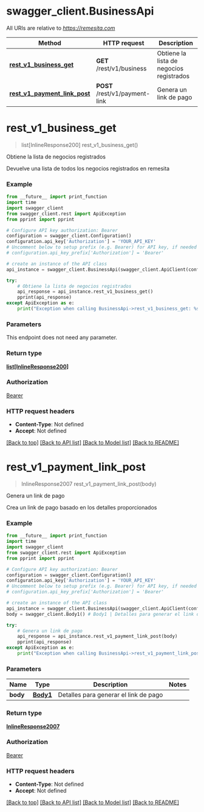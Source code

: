# swagger_client.BusinessApi

All URIs are relative to *https://remesita.com*

Method | HTTP request | Description
------------- | ------------- | -------------
[**rest_v1_business_get**](BusinessApi.md#rest_v1_business_get) | **GET** /rest/v1/business | Obtiene la lista de negocios registrados
[**rest_v1_payment_link_post**](BusinessApi.md#rest_v1_payment_link_post) | **POST** /rest/v1/payment-link | Genera un link de pago


# **rest_v1_business_get**
> list[InlineResponse200] rest_v1_business_get()

Obtiene la lista de negocios registrados

Devuelve una lista de todos los negocios registrados en remesita

### Example
```python
from __future__ import print_function
import time
import swagger_client
from swagger_client.rest import ApiException
from pprint import pprint

# Configure API key authorization: Bearer
configuration = swagger_client.Configuration()
configuration.api_key['Authorization'] = 'YOUR_API_KEY'
# Uncomment below to setup prefix (e.g. Bearer) for API key, if needed
# configuration.api_key_prefix['Authorization'] = 'Bearer'

# create an instance of the API class
api_instance = swagger_client.BusinessApi(swagger_client.ApiClient(configuration))

try:
    # Obtiene la lista de negocios registrados
    api_response = api_instance.rest_v1_business_get()
    pprint(api_response)
except ApiException as e:
    print("Exception when calling BusinessApi->rest_v1_business_get: %s\n" % e)
```

### Parameters
This endpoint does not need any parameter.

### Return type

[**list[InlineResponse200]**](InlineResponse200.md)

### Authorization

[Bearer](../README.md#Bearer)

### HTTP request headers

 - **Content-Type**: Not defined
 - **Accept**: Not defined

[[Back to top]](#) [[Back to API list]](../README.md#documentation-for-api-endpoints) [[Back to Model list]](../README.md#documentation-for-models) [[Back to README]](../README.md)

# **rest_v1_payment_link_post**
> InlineResponse2007 rest_v1_payment_link_post(body)

Genera un link de pago

Crea un link de pago basado en los detalles proporcionados

### Example
```python
from __future__ import print_function
import time
import swagger_client
from swagger_client.rest import ApiException
from pprint import pprint

# Configure API key authorization: Bearer
configuration = swagger_client.Configuration()
configuration.api_key['Authorization'] = 'YOUR_API_KEY'
# Uncomment below to setup prefix (e.g. Bearer) for API key, if needed
# configuration.api_key_prefix['Authorization'] = 'Bearer'

# create an instance of the API class
api_instance = swagger_client.BusinessApi(swagger_client.ApiClient(configuration))
body = swagger_client.Body1() # Body1 | Detalles para generar el link de pago

try:
    # Genera un link de pago
    api_response = api_instance.rest_v1_payment_link_post(body)
    pprint(api_response)
except ApiException as e:
    print("Exception when calling BusinessApi->rest_v1_payment_link_post: %s\n" % e)
```

### Parameters

Name | Type | Description  | Notes
------------- | ------------- | ------------- | -------------
 **body** | [**Body1**](Body1.md)| Detalles para generar el link de pago | 

### Return type

[**InlineResponse2007**](InlineResponse2007.md)

### Authorization

[Bearer](../README.md#Bearer)

### HTTP request headers

 - **Content-Type**: Not defined
 - **Accept**: Not defined

[[Back to top]](#) [[Back to API list]](../README.md#documentation-for-api-endpoints) [[Back to Model list]](../README.md#documentation-for-models) [[Back to README]](../README.md)

